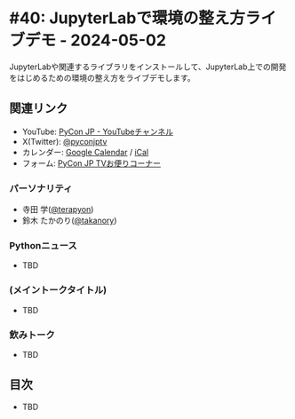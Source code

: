 # #40: JupyterLabで環境の整え方ライブデモ - 2024-05-02

JupyterLabや関連するライブラリをインストールして、JupyterLab上での開発をはじめるための環境の整え方をライブデモします。

<!--
(YouTubeの埋め込みリンク)
-->

## 関連リンク

* YouTube: [PyCon JP - YouTubeチャンネル](https://www.youtube.com/user/PyConJP)
* X(Twitter): [@pyconjptv](https://twitter.com/pyconjptv)
* カレンダー: [Google Calendar](https://calendar.google.com/calendar/embed?src=tv%40pycon.jp&ctz=Asia%2FTokyo&mode=AGENDA) / [iCal](https://calendar.google.com/calendar/ical/tv%40pycon.jp/public/basic.ics)
* フォーム: [PyCon JP TVお便りコーナー](https://docs.google.com/forms/d/e/1FAIpQLSfvL4cKteAaG_czTXjofR83owyjXekG9GNDGC6-jRZCb_2HRw/viewform)

### パーソナリティ

* 寺田 学([@terapyon](https://twitter.com))
* 鈴木 たかのり([@takanory](https://twitter.com/takanory))

### Pythonニュース

* TBD

### (メイントークタイトル)

* TBD

### 飲みトーク

* TBD

## 目次

* TBD

